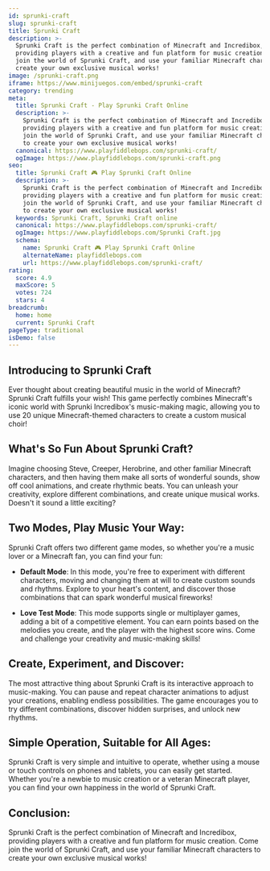 ```yaml
---
id: sprunki-craft
slug: sprunki-craft
title: Sprunki Craft
description: >-
  Sprunki Craft is the perfect combination of Minecraft and Incredibox,
  providing players with a creative and fun platform for music creation. Come
  join the world of Sprunki Craft, and use your familiar Minecraft characters to
  create your own exclusive musical works!
image: /sprunki-craft.png
iframe: https://www.minijuegos.com/embed/sprunki-craft
category: trending
meta:
  title: Sprunki Craft - Play Sprunki Craft Online
  description: >-
    Sprunki Craft is the perfect combination of Minecraft and Incredibox,
    providing players with a creative and fun platform for music creation. Come
    join the world of Sprunki Craft, and use your familiar Minecraft characters
    to create your own exclusive musical works!
  canonical: https://www.playfiddlebops.com/sprunki-craft/
  ogImage: https://www.playfiddlebops.com/sprunki-craft.png
seo:
  title: Sprunki Craft 🎮 Play Sprunki Craft Online
  description: >-
    Sprunki Craft is the perfect combination of Minecraft and Incredibox,
    providing players with a creative and fun platform for music creation. Come
    join the world of Sprunki Craft, and use your familiar Minecraft characters
    to create your own exclusive musical works!
  keywords: Sprunki Craft, Sprunki Craft online
  canonical: https://www.playfiddlebops.com/sprunki-craft/
  ogImage: https://www.playfiddlebops.com/Sprunki Craft.jpg
  schema:
    name: Sprunki Craft 🎮 Play Sprunki Craft Online
    alternateName: playfiddlebops.com
    url: https://www.playfiddlebops.com/sprunki-craft/
rating:
  score: 4.9
  maxScore: 5
  votes: 724
  stars: 4
breadcrumb:
  home: home
  current: Sprunki Craft
pageType: traditional
isDemo: false
---
```


## Introducing to Sprunki Craft

Ever thought about creating beautiful music in the world of Minecraft? Sprunki Craft fulfills your wish! This game perfectly combines Minecraft's iconic world with Sprunki Incredibox's music-making magic, allowing you to use 20 unique Minecraft-themed characters to create a custom musical choir!

## What's So Fun About Sprunki Craft?

Imagine choosing Steve, Creeper, Herobrine, and other familiar Minecraft characters, and then having them make all sorts of wonderful sounds, show off cool animations, and create rhythmic beats. You can unleash your creativity, explore different combinations, and create unique musical works. Doesn't it sound a little exciting?

## Two Modes, Play Music Your Way:

Sprunki Craft offers two different game modes, so whether you're a music lover or a Minecraft fan, you can find your fun:

- **Default Mode**: In this mode, you're free to experiment with different characters, moving and changing them at will to create custom sounds and rhythms. Explore to your heart's content, and discover those combinations that can spark wonderful musical fireworks!

- **Love Test Mode**: This mode supports single or multiplayer games, adding a bit of a competitive element. You can earn points based on the melodies you create, and the player with the highest score wins. Come and challenge your creativity and music-making skills!

## Create, Experiment, and Discover:

The most attractive thing about Sprunki Craft is its interactive approach to music-making. You can pause and repeat character animations to adjust your creations, enabling endless possibilities. The game encourages you to try different combinations, discover hidden surprises, and unlock new rhythms.

## Simple Operation, Suitable for All Ages:

Sprunki Craft is very simple and intuitive to operate, whether using a mouse or touch controls on phones and tablets, you can easily get started. Whether you're a newbie to music creation or a veteran Minecraft player, you can find your own happiness in the world of Sprunki Craft.

## Conclusion:

Sprunki Craft is the perfect combination of Minecraft and Incredibox, providing players with a creative and fun platform for music creation. Come join the world of Sprunki Craft, and use your familiar Minecraft characters to create your own exclusive musical works!
